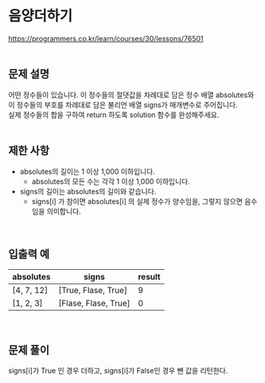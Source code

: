    
</br>

# 음양더하기

https://programmers.co.kr/learn/courses/30/lessons/76501   
</br>

## 문제 설명
어떤 정수들이 있습니다. 이 정수들의 절댓값을 차례대로 담은 정수 배열 absolutes와 이 정수들의 부호를 차례대로 담은 불리언 배열 signs가 매개변수로 주어집니다.   
실제 정수들의 합을 구하여 return 하도록 solution 함수를 완성해주세요.   
</br>

## 제한 사항
* absolutes의 길이는 1 이상 1,000 이하입니다.   
  * absolutes의 모든 수는 각각 1 이상 1,000 이하입니다.   
* signs의 길이는 absolutes의 길이와 같습니다.   
  * signs[i] 가 참이면 absolutes[i] 의 실제 정수가 양수임을, 그렇지 않으면 음수임을 의미합니다.   
</br>

## 입출력 예
absolutes|signs|result
---|---|---|
[4, 7, 12]|[True, Flase, True]|9
[1, 2, 3]|[Flase, Flase, True]|0   
</br>

## 문제 풀이
signs[i]가 True 인 경우 더하고, signs[i]가 False인 경우 뺀 값을 리턴한다.   
</br>